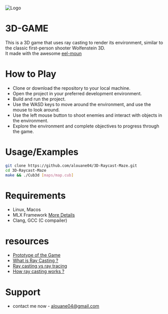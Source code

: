 
![Logo](https://i.ibb.co/3f3qF6r/3d-game.png)


# 3D-GAME

This is a 3D game that uses ray casting to render its environment, similar to the classic first-person shooter Wolfenstein 3D. <br>
It made with the awesome [eel-moun](https://github.com/eel-moun)


# How to Play

- Clone or download the repository to your local machine.
- Open the project in your preferred development environment.
- Build and run the project.
- Use the WASD keys to move around the environment, and use the mouse to look around.
- Use the left mouse button to shoot enemies and interact with objects in the environment.
- Explore the environment and complete objectives to progress through the game.

# Usage/Examples

```bash
git clone https://github.com/alouane04/3D-Raycast-Maze.git
cd 3D-Raycast-Maze
make && ./Cub3d [maps/map.cub]
```

# Requirements
- Linux, Macos
- MLX Framework [More Details](https://harm-smits.github.io/42docs/libs/minilibx/getting_started.html)
- Clang, GCC (C compailer)


# resources

- [Prototype of the Game](https://en.wikipedia.org/wiki/Wolfenstein_3D)
- [What is Ray Casting ?](https://www.techopedia.com/definition/21614/ray-casting)
- [Ray casting vs ray tracing](https://www.techopedia.com/definition/21614/ray-casting#:~:text=Ray%20casting%20is%20distinct%20from,algorithms%20such%20as%20ray%20tracing.)
- [How ray casting works ?](https://en.wikipedia.org/wiki/Ray_casting#:~:text=The%20idea%20behind%20ray%20casting,eye%20sees%20through%20that%20pixel.)

# Support

- contact me now - alouane04@gmail.com
